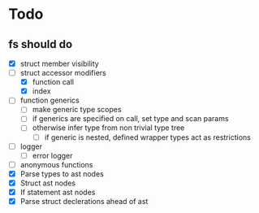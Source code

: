 # Todo

## fs should do

- [x] struct member visibility
- [ ] struct accessor modifiers
  - [x] function call
  - [x] index
- [ ] function generics
  - [ ] make generic type scopes
  - [ ] if generics are specified on call, set type and scan params
  - [ ] otherwise infer type from non trivial type tree
    - [ ] if generic is nested, defined wrapper types act as restrictions
- [ ] logger
  - [ ] error logger
- [ ] anonymous functions
- [x] Parse types to ast nodes
- [x] Struct ast nodes
- [x] If statement ast nodes
- [x] Parse struct declerations ahead of ast
